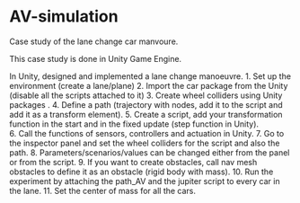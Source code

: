 # AV-simulation

Case study of the lane change car manvoure. 

This case study is done in Unity Game Engine. 


 In Unity, designed and implemented a lane change manoeuvre. 
    1. Set up the environment (create a lane/plane)
    2. Import the car package from the Unity (disable all the scripts attached to it) 
    3. Create wheel colliders using Unity packages .
    4. Define a path (trajectory with nodes, add it to the script and add it as a transform element).
    5. Create a script, add your transformation function in the start and in the fixed update (step function in Unity).   
    6. Call the functions of sensors, controllers and actuation in Unity.
    7. Go to the inspector panel and set  the wheel colliders for the script and also the path.
    8. Parameters/scenarios/values can be changed either from the panel or from the script.
    9. If you want to create obstacles, call nav mesh obstacles to define it as an obstacle (rigid body with mass).
    10. Run the experiment by attaching the path_AV and the jupiter script to every car in the lane. 
    11. Set the center of mass for all the cars. 
